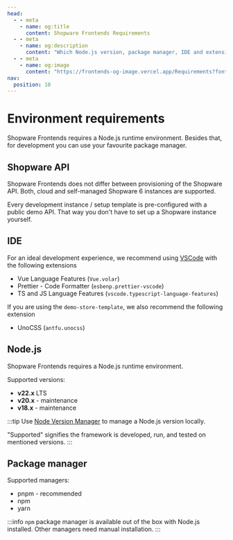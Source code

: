 ```yaml
---
head:
  - - meta
    - name: og:title
      content: Shopware Frontends Requirements
  - - meta
    - name: og:description
      content: "Which Node.js version, package manager, IDE and extensions should you use to get started with Shopware Frontends?"
  - - meta
    - name: og:image
      content: "https://frontends-og-image.vercel.app/Requirements?fontSize=150px"
nav:
  position: 10
---
```


# Environment requirements

Shopware Frontends requires a Node.js runtime environment. Besides that, for development you can use your favourite package manager.

## Shopware API

Shopware Frontends does not differ between provisioning of the Shopware API. Both, cloud and self-managed Shopware 6 instances are supported.

Every development instance / setup template is pre-configured with a public demo API. That way you don't have to set up a Shopware instance yourself.

<PageRef title="Install Shopware 6" sub="Set up Shopware 6 for development" page="https://developer.shopware.com/docs/guides/installation/" target="_blank" />

## IDE

For an ideal development experience, we recommend using [VSCode](https://code.visualstudio.com/download) with the following extensions

- Vue Language Features (`Vue.volar`)
- Prettier - Code Formatter (`esbenp.prettier-vscode`)
- TS and JS Language Features (`vscode.typescript-language-features`)

If you are using the `demo-store-template`, we also recommend the following extension

- UnoCSS (`antfu.unocss`)

## Node.js

Shopware Frontends requires a Node.js runtime environment.

Supported versions:

- **v22.x** LTS
- **v20.x** - maintenance
- **v18.x** - maintenance

:::tip
Use [Node Version Manager](https://github.com/nvm-sh/nvm) to manage a Node.js version locally.

"Supported" signifies the framework is developed, run, and tested on mentioned versions.
:::

## Package manager

Supported managers:

- pnpm - recommended
- npm
- yarn

:::info
`npm` package manager is available out of the box with Node.js installed. Other managers need manual installation.
:::
